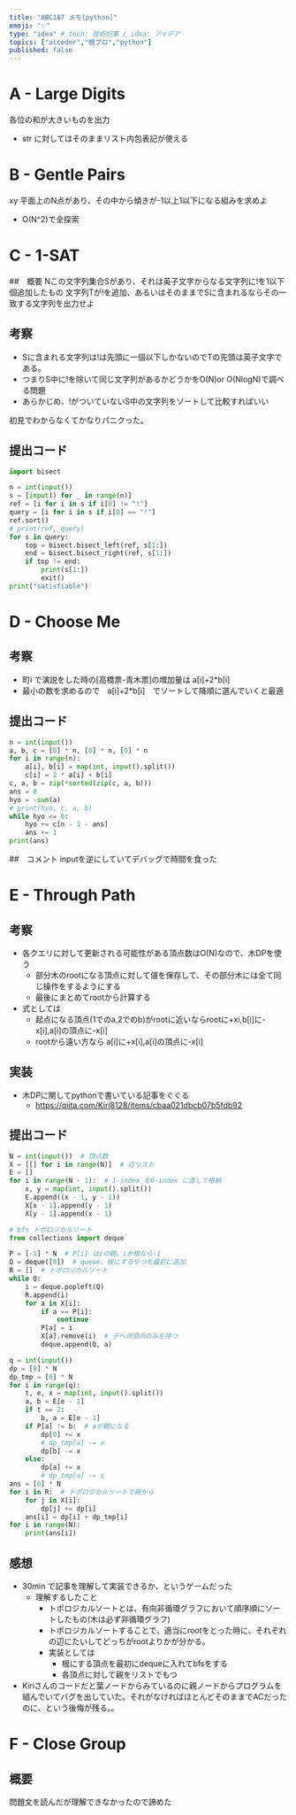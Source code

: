 ```yaml
---
title: "ABC187 メモ[python]"
emoji: "✨"
type: "idea" # tech: 技術記事 / idea: アイデア
topics: ["atcoder","競プロ","python"]
published: false
---
```


# A - Large Digits 
各位の和が大きいものを出力
- str に対してはそのままリスト内包表記が使える
# B - Gentle Pairs 
xy 平面上のN点があり、その中から傾きが-1以上1以下になる組みを求めよ
- O(N^2)で全探索
# C - 1-SAT 
##　概要
Nこの文字列集合Sがあり、それは英子文字からなる文字列に!を1以下個追加したもの
文字列Tが!を追加、あるいはそのままでSに含まれるならその一致する文字列を出力せよ
## 考察
- Sに含まれる文字列は!は先頭に一個以下しかないのでTの先頭は英子文字である。
- つまりS中に!を除いて同じ文字列があるかどうかをO(N)or O(NlogN)で調べる問題
- あらかじめ、!がついていないS中の文字列をソートして比較すればいい

初見でわからなくてかなりパニクった。

## 提出コード
```python
import bisect

n = int(input())
s = [input() for _ in range(n)]
ref = [i for i in s if i[0] != "!"]
query = [i for i in s if i[0] == "!"]
ref.sort()
# print(ref, query)
for s in query:
    top = bisect.bisect_left(ref, s[1:])
    end = bisect.bisect_right(ref, s[1:])
    if top != end:
        print(s[1:])
        exit()
print("satisfiable")
```

# D - Choose Me
## 考察
- 町i で演説をした時の[高橋票-青木票]の増加量は a[i]+2*b[i]
- 最小の数を求めるので　a[i]+2*b[i]　でソートして降順に選んでいくと最適

## 提出コード
```python
n = int(input())
a, b, c = [0] * n, [0] * n, [0] * n
for i in range(n):
    a[i], b[i] = map(int, input().split())
    c[i] = 2 * a[i] + b[i]
c, a, b = zip(*sorted(zip(c, a, b)))
ans = 0
hyo = -sum(a)
# print(hyo, c, a, b)
while hyo <= 0:
    hyo += c[n - 1 - ans]
    ans += 1
print(ans)
```
##　コメント
inputを逆にしていてデバッグで時間を食った

# E - Through Path 
## 考察
- 各クエリに対して更新される可能性がある頂点数はO(N)なので、木DPを使う
  - 部分木のrootになる頂点に対して値を保存して、その部分木には全て同じ操作をするようにする
  - 最後にまとめてrootから計算する
- 式としては
  - 起点になる頂点(1でのa,2でのb)がrootに近いならrootに+xi,b[i]に-x[i],a[i]の頂点に-x[i]
  - rootから遠い方なら a[i]に+x[i],a[i]の頂点に-x[i]

## 実装
- 木DPに関してpythonで書いている記事をぐぐる
  - https://qiita.com/Kiri8128/items/cbaa021dbcb07b5fdb92

## 提出コード
```python
N = int(input())  # 頂点数
X = [[] for i in range(N)]  # 辺リスト
E = []
for i in range(N - 1):  # 1-index を0-index に直して格納
    x, y = map(int, input().split())
    E.append((x - 1, y - 1))
    X[x - 1].append(y - 1)
    X[y - 1].append(x - 1)

# bfs トポロジカルソート
from collections import deque

P = [-1] * N  # P[i] はiの親。iが根なら-1
Q = deque([0])  # queue。根にするやつを最初に追加
R = []  # トポロジカルソート
while Q:
    i = deque.popleft(Q)
    R.append(i)
    for a in X[i]:
        if a == P[i]:
            continue
        P[a] = i
        X[a].remove(i)  # 子への頂点のみを持つ
        deque.append(Q, a)

q = int(input())
dp = [0] * N
dp_tmp = [0] * N
for i in range(q):
    t, e, x = map(int, input().split())
    a, b = E[e - 1]
    if t == 2:
        b, a = E[e - 1]
    if P[a] != b:  # aが親になる
        dp[0] += x
        # dp_tmp[a] -= x
        dp[b] -= x
    else:
        dp[a] += x
        # dp_tmp[a] -= x
ans = [0] * N
for i in R:  # トポロジカルソートで親から
    for j in X[i]:
        dp[j] += dp[i]
    ans[i] = dp[i] + dp_tmp[i]
for i in range(N):
    print(ans[i])
```

## 感想
- 30min で記事を理解して実装できるか、というゲームだった
  - 理解するしたこと
    - トポロジカルソートとは、有向非循環グラフにおいて順序順にソートしたもの(木は必ず非循環グラフ)
    - トポロジカルソートすることで、適当にrootをとった時に、それぞれの辺にたいしてどっちがrootよりかが分かる。
    - 実装としては
      - 根にする頂点を最初にdequeに入れてbfsをする
      - 各頂点に対して親をリストでもつ
- Kiriさんのコードだと葉ノードからみているのに親ノードからプログラムを組んでいてバグを出していた。それがなければほとんどそのままでACだったのに、という後悔が残る。。




# F - Close Group
## 概要
問題文を読んだが理解できなかったので諦めた



